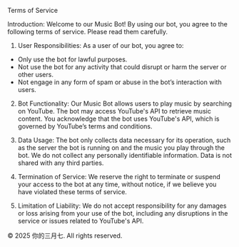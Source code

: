 Terms of Service

Introduction:
Welcome to our Music Bot! By using our bot, you agree to the following terms of service. Please read them carefully.

1. User Responsibilities:
As a user of our bot, you agree to:
- Only use the bot for lawful purposes.
- Not use the bot for any activity that could disrupt or harm the server or other users.
- Not engage in any form of spam or abuse in the bot’s interaction with users.

2. Bot Functionality:
Our Music Bot allows users to play music by searching on YouTube. The bot may access YouTube's API to retrieve music content. You acknowledge that the bot uses YouTube's API, which is governed by YouTube’s terms and conditions.

3. Data Usage:
The bot only collects data necessary for its operation, such as the server the bot is running on and the music you play through the bot. We do not collect any personally identifiable information. Data is not shared with any third parties.

4. Termination of Service:
We reserve the right to terminate or suspend your access to the bot at any time, without notice, if we believe you have violated these terms of service.

5. Limitation of Liability:
We do not accept responsibility for any damages or loss arising from your use of the bot, including any disruptions in the service or issues related to YouTube's API.

© 2025 你的三月七. All rights reserved.
